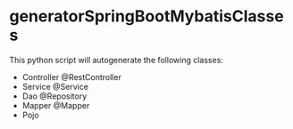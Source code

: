 # generatorSpringBootMybatisClasses

This python script will autogenerate the following classes:

- Controller @RestController
- Service @Service
- Dao @Repository
- Mapper @Mapper
- Pojo
